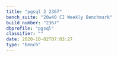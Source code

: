 ```yaml
---
title: "pgsql 2 2367"
bench_suite: "20w40 CI Weekly Benchmark"
build_number: "2367"
dbprofile: "pgsql"
classifier: ""
date: 2020-10-02T07:03:27
type: "bench"
---
```

